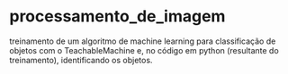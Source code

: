 # processamento_de_imagem
treinamento de um algoritmo de machine learning para classificação de objetos com o TeachableMachine e, no código em python (resultante do treinamento), identificando os objetos.
